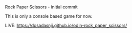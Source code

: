 Rock Paper Scissors - initial commit

This is only a console based game for now.

LIVE: https://dosadasnji.github.io/odin-rock_paper_scissors/
